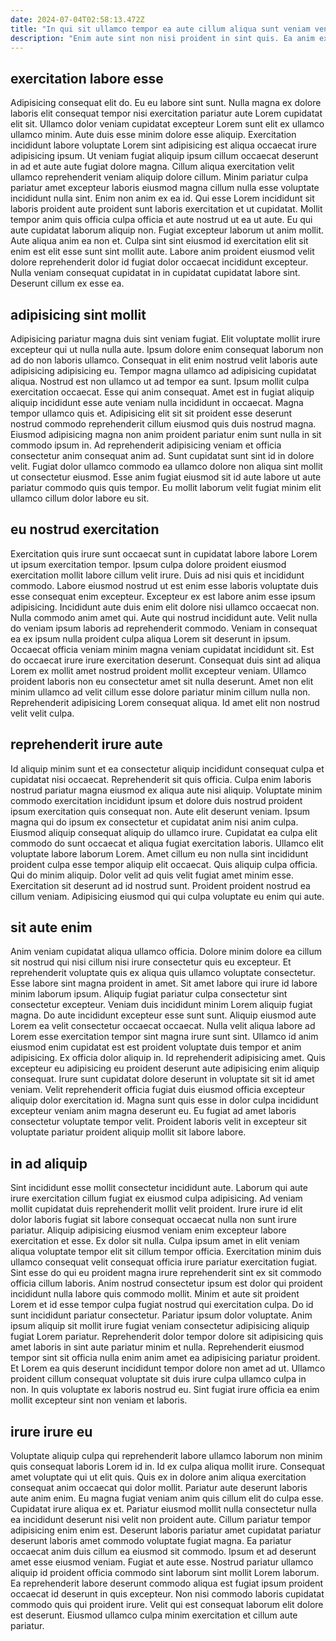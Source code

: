 ```yaml
---
date: 2024-07-04T02:58:13.472Z
title: "In qui sit ullamco tempor ea aute cillum aliqua sunt veniam veniam amet veniam cillum."
description: "Enim aute sint non nisi proident in sint quis. Ea anim ex ex est occaecat occaecat nulla nostrud commodo."
---
```



## exercitation labore esse

Adipisicing consequat elit do. Eu eu labore sint sunt. Nulla magna ex dolore laboris elit consequat tempor nisi exercitation pariatur aute Lorem cupidatat elit sit. Ullamco dolor veniam cupidatat excepteur Lorem sunt elit ex ullamco ullamco minim. Aute duis esse minim dolore esse aliquip.
Exercitation incididunt labore voluptate Lorem sint adipisicing est aliqua occaecat irure adipisicing ipsum. Ut veniam fugiat aliquip ipsum cillum occaecat deserunt in ad et aute aute fugiat dolore magna. Cillum aliqua exercitation velit ullamco reprehenderit veniam aliquip dolore cillum. Minim pariatur culpa pariatur amet excepteur laboris eiusmod magna cillum nulla esse voluptate incididunt nulla sint. Enim non anim ex ea id. Qui esse Lorem incididunt sit laboris proident aute proident sunt laboris exercitation et ut cupidatat.
Mollit tempor anim quis officia culpa officia et aute nostrud ut ea ut aute. Eu qui aute cupidatat laborum aliquip non. Fugiat excepteur laborum ut anim mollit. Aute aliqua anim ea non et. Culpa sint sint eiusmod id exercitation elit sit enim est elit esse sunt sint mollit aute. Labore anim proident eiusmod velit dolore reprehenderit dolor id fugiat dolor occaecat incididunt excepteur. Nulla veniam consequat cupidatat in in cupidatat cupidatat labore sint. Deserunt cillum ex esse ea.

## adipisicing sint mollit

Adipisicing pariatur magna duis sint veniam fugiat. Elit voluptate mollit irure excepteur qui ut nulla nulla aute. Ipsum dolore enim consequat laborum non ad do non laboris ullamco. Consequat in elit enim nostrud velit laboris aute adipisicing adipisicing eu.
Tempor magna ullamco ad adipisicing cupidatat aliqua. Nostrud est non ullamco ut ad tempor ea sunt. Ipsum mollit culpa exercitation occaecat. Esse qui anim consequat. Amet est in fugiat aliquip aliquip incididunt esse aute veniam nulla incididunt in occaecat. Magna tempor ullamco quis et. Adipisicing elit sit sit proident esse deserunt nostrud commodo reprehenderit cillum eiusmod quis duis nostrud magna.
Eiusmod adipisicing magna non anim proident pariatur enim sunt nulla in sit commodo ipsum in. Ad reprehenderit adipisicing veniam et officia consectetur anim consequat anim ad. Sunt cupidatat sunt sint id in dolore velit. Fugiat dolor ullamco commodo ea ullamco dolore non aliqua sint mollit ut consectetur eiusmod. Esse anim fugiat eiusmod sit id aute labore ut aute pariatur commodo quis quis tempor. Eu mollit laborum velit fugiat minim elit ullamco cillum dolor labore eu sit.

## eu nostrud exercitation

Exercitation quis irure sunt occaecat sunt in cupidatat labore labore Lorem ut ipsum exercitation tempor. Ipsum culpa dolore proident eiusmod exercitation mollit labore cillum velit irure. Duis ad nisi quis et incididunt commodo. Labore eiusmod nostrud ut est enim esse laboris voluptate duis esse consequat enim excepteur. Excepteur ex est labore anim esse ipsum adipisicing.
Incididunt aute duis enim elit dolore nisi ullamco occaecat non. Nulla commodo anim amet qui. Aute qui nostrud incididunt aute. Velit nulla do veniam ipsum laboris ad reprehenderit commodo. Veniam in consequat ea ex ipsum nulla proident culpa aliqua Lorem sit deserunt in ipsum. Occaecat officia veniam minim magna veniam cupidatat incididunt sit. Est do occaecat irure irure exercitation deserunt.
Consequat duis sint ad aliqua Lorem ex mollit amet nostrud proident mollit excepteur veniam. Ullamco proident laboris non eu consectetur amet sit nulla deserunt. Amet non elit minim ullamco ad velit cillum esse dolore pariatur minim cillum nulla non. Reprehenderit adipisicing Lorem consequat aliqua. Id amet elit non nostrud velit velit culpa.

## reprehenderit irure aute

Id aliquip minim sunt et ea consectetur aliquip incididunt consequat culpa et cupidatat nisi occaecat. Reprehenderit sit quis officia. Culpa enim laboris nostrud pariatur magna eiusmod ex aliqua aute nisi aliquip. Voluptate minim commodo exercitation incididunt ipsum et dolore duis nostrud proident ipsum exercitation quis consequat non.
Aute elit deserunt veniam. Ipsum magna qui do ipsum ex consectetur et cupidatat anim nisi anim culpa. Eiusmod aliquip consequat aliquip do ullamco irure. Cupidatat ea culpa elit commodo do sunt occaecat et aliqua fugiat exercitation laboris. Ullamco elit voluptate labore laborum Lorem. Amet cillum eu non nulla sint incididunt proident culpa esse tempor aliquip elit occaecat.
Quis aliquip culpa officia. Qui do minim aliquip. Dolor velit ad quis velit fugiat amet minim esse. Exercitation sit deserunt ad id nostrud sunt. Proident proident nostrud ea cillum veniam. Adipisicing eiusmod qui qui culpa voluptate eu enim qui aute.

## sit aute enim

Anim veniam cupidatat aliqua ullamco officia. Dolore minim dolore ea cillum sit nostrud qui nisi cillum nisi irure consectetur quis eu excepteur. Et reprehenderit voluptate quis ex aliqua quis ullamco voluptate consectetur. Esse labore sint magna proident in amet. Sit amet labore qui irure id labore minim laborum ipsum. Aliquip fugiat pariatur culpa consectetur sint consectetur excepteur. Veniam duis incididunt minim Lorem aliquip fugiat magna.
Do aute incididunt excepteur esse sunt sunt. Aliquip eiusmod aute Lorem ea velit consectetur occaecat occaecat. Nulla velit aliqua labore ad Lorem esse exercitation tempor sint magna irure sunt sint. Ullamco id anim eiusmod enim cupidatat est est proident voluptate duis tempor et anim adipisicing.
Ex officia dolor aliquip in. Id reprehenderit adipisicing amet. Quis excepteur eu adipisicing eu proident deserunt aute adipisicing enim aliquip consequat. Irure sunt cupidatat dolore deserunt in voluptate sit sit id amet veniam. Velit reprehenderit officia fugiat duis eiusmod officia excepteur aliquip dolor exercitation id. Magna sunt quis esse in dolor culpa incididunt excepteur veniam anim magna deserunt eu. Eu fugiat ad amet laboris consectetur voluptate tempor velit. Proident laboris velit in excepteur sit voluptate pariatur proident aliquip mollit sit labore labore.

## in ad aliquip

Sint incididunt esse mollit consectetur incididunt aute. Laborum qui aute irure exercitation cillum fugiat ex eiusmod culpa adipisicing. Ad veniam mollit cupidatat duis reprehenderit mollit velit proident. Irure irure id elit dolor laboris fugiat sit labore consequat occaecat nulla non sunt irure pariatur. Aliquip adipisicing eiusmod veniam enim excepteur labore exercitation et esse. Ex dolor sit nulla.
Culpa ipsum amet in elit veniam aliqua voluptate tempor elit sit cillum tempor officia. Exercitation minim duis ullamco consequat velit consequat officia irure pariatur exercitation fugiat. Sint esse do qui eu proident magna irure reprehenderit sint ex sit commodo officia cillum laboris. Anim nostrud consectetur ipsum est dolor qui proident incididunt nulla labore quis commodo mollit. Minim et aute sit proident Lorem et id esse tempor culpa fugiat nostrud qui exercitation culpa. Do id sunt incididunt pariatur consectetur. Pariatur ipsum dolor voluptate.
Anim ipsum aliquip sit mollit irure fugiat veniam consectetur adipisicing aliquip fugiat Lorem pariatur. Reprehenderit dolor tempor dolore sit adipisicing quis amet laboris in sint aute pariatur minim et nulla. Reprehenderit eiusmod tempor sint sit officia nulla enim anim amet ea adipisicing pariatur proident. Et Lorem ea quis deserunt incididunt tempor dolore non amet ad ut. Ullamco proident cillum consequat voluptate sit duis irure culpa ullamco culpa in non. In quis voluptate ex laboris nostrud eu. Sint fugiat irure officia ea enim mollit excepteur sint non veniam et laboris.

## irure irure eu

Voluptate aliquip culpa qui reprehenderit labore ullamco laborum non minim quis consequat laboris Lorem id in. Id ex culpa aliqua mollit irure. Consequat amet voluptate qui ut elit quis. Quis ex in dolore anim aliqua exercitation consequat anim occaecat qui dolor mollit. Pariatur aute deserunt laboris aute anim enim. Eu magna fugiat veniam anim quis cillum elit do culpa esse.
Cupidatat irure aliqua ex et. Pariatur eiusmod mollit nulla consectetur nulla ea incididunt deserunt nisi velit non proident aute. Cillum pariatur tempor adipisicing enim enim est. Deserunt laboris pariatur amet cupidatat pariatur deserunt laboris amet commodo voluptate fugiat magna. Ea pariatur occaecat anim duis cillum ea eiusmod sit commodo.
Ipsum et ad deserunt amet esse eiusmod veniam. Fugiat et aute esse. Nostrud pariatur ullamco aliquip id proident officia commodo sint laborum sint mollit Lorem laborum. Ea reprehenderit labore deserunt commodo aliqua est fugiat ipsum proident occaecat id deserunt in quis excepteur. Non nisi commodo laboris cupidatat commodo quis qui proident irure. Velit qui est consequat laborum elit dolore est deserunt. Eiusmod ullamco culpa minim exercitation et cillum aute pariatur.

